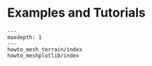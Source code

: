 # Examples and Tutorials

```{toctree}
---
maxdepth: 1
---
howto_mesh_terrain/index
howto_meshplotlib/index
```
